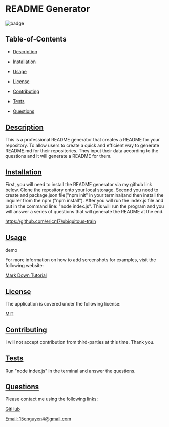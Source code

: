   # README Generator
  
  
  ![badge](https://img.shields.io/badge/license-MIT-blue)
    
  ## Table-of-Contents
  * [Description](#description)
  * [Installation](#installation)
  * [Usage](#usage)
  
  * [License](#license)
    
  * [Contributing](#contributing)
  * [Tests](#tests)
  * [Questions](#questions)
  
  ## [Description](#table-of-contents)
  This is a professional README generator that creates a README for your repository.
  To allow users to create a quick and efficient way to generate README.md for their repositories.
  They input their data according to the questions and it will generate a README for them.
  ## [Installation](#table-of-contents)
  First, you will need to install the README generator via my github link below. Clone the repository onto your local storage. Second you need to create and package.json file("npm init" in  your terminal)and then install the inquirer from the npm ("npm install"). After you will run the index.js file and put in the command line: "node index.js". This will run the program and you will answer a series of questions that will generate the README at the end.
  
  https://github.com/ericn17/ubiquitous-train
  
  ## [Usage](#table-of-contents)
  demo
  
  For more information on how to add screenshots for examples, visit the following website:
  
  [Mark Down Tutorial](https://agea.github.io/tutorial.md/)
  
  
  ## [License](#table-of-contents)
  The application is covered under the following license:
  
  [MIT](https://choosealicense.com/licenses/MIT)
    
    
  ## [Contributing](#table-of-contents)
  
  
  I will not accept contribution from third-parties at this time. Thank you.
    
  ## [Tests](#table-of-contents)
  Run "node index.js" in the terminal and answer the questions.
  ## [Questions](#table-of-contents)
  Please contact me using the following links:
  
  [GitHub](https://github.com/ericn17)
  
  [Email: 15enguyen4@gmail.com](mailto:15enguyen4@gmail.com)
